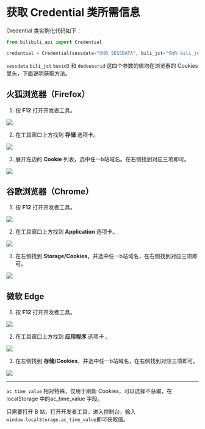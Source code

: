 # 获取 Credential 类所需信息

Credential 类实例化代码如下：

```python
from bilibili_api import Credential

credential = Credential(sessdata="你的 SESSDATA", bili_jct="你的 bili_jct", buvid3="你的 buvid3", dedeuserid="你的 DedeUserID", ac_time_value="你的 ac_time_value")
```

`sessdata` `bili_jct` `buvid3` 和 `dedeuserid` 这四个参数的值均在浏览器的 Cookies 里头，下面说明获取方法。

## 火狐浏览器（Firefox）

1. 按 **F12** 打开开发者工具。

![](https://pic.imgdb.cn/item/6038d30b5f4313ce2533b6d1.jpg)

2. 在工具窗口上方找到 **存储** 选项卡。

![](https://pic.imgdb.cn/item/6038d31d5f4313ce2533c1bd.jpg)

3. 展开左边的 **Cookie** 列表，选中任一b站域名。在右侧找到对应三项即可。

![](https://pic.imgdb.cn/item/6038d3df5f4313ce25344c6a.jpg)

## 谷歌浏览器（Chrome）

1. 按 **F12** 打开开发者工具。

![](https://pic.imgdb.cn/item/6038d4065f4313ce25346335.jpg)

2. 在工具窗口上方找到 **Application** 选项卡。

![](https://pic.imgdb.cn/item/6038d4425f4313ce253484e4.jpg)

3. 在左侧找到 **Storage/Cookies**，并选中任一b站域名，在右侧找到对应三项即可。

![](https://pic.imgdb.cn/item/6038d4ce5f4313ce2534ecb3.jpg)

## 微软 Edge

1. 按 **F12** 打开开发者工具。

![](https://pic.imgdb.cn/item/6038d5125f4313ce25353318.jpg)

2. 在工具窗口上方找到 **应用程序** 选项卡 。

![](https://pic.imgdb.cn/item/6038d5395f4313ce25354c15.jpg)

3. 在左侧找到 **存储/Cookies**，并选中任一b站域名，在右侧找到对应三项即可。

![](https://pic.imgdb.cn/item/6038d5755f4313ce253571bb.jpg)

---

`ac_time_value` 相对特殊，仅用于刷新 Cookies，可以选择不获取，在 localStorage 中的ac_time_value 字段。

只需要打开 B 站，打开开发者工具，进入控制台，输入`window.localStorage.ac_time_value`即可获取值。
